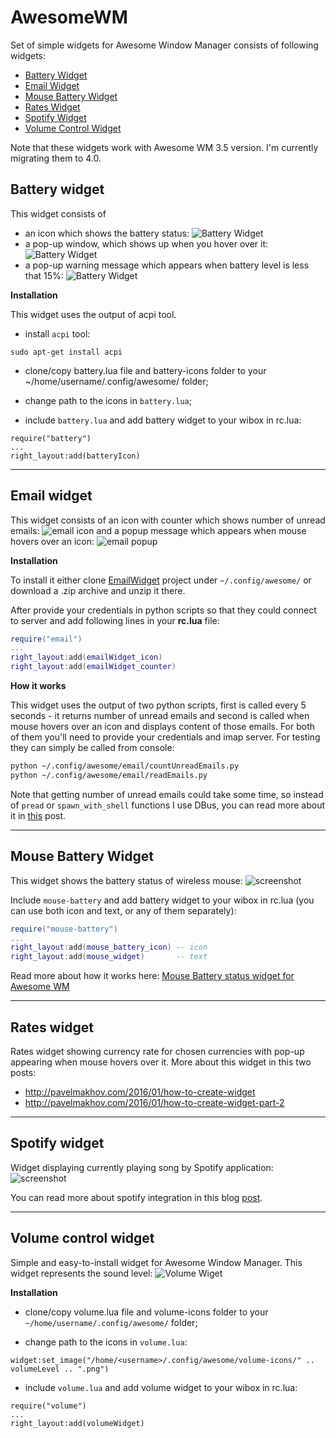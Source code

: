 # AwesomeWM

Set of simple widgets for Awesome Window Manager consists of following widgets:

 - [Battery Widget](https://github.com/streetturtle/AwesomeWM#battery-widget)
 - [Email Widget](https://github.com/streetturtle/AwesomeWM#email-widget)
 - [Mouse Battery Widget](https://github.com/streetturtle/AwesomeWM#mouse-battery-widget)
 - [Rates Widget](https://github.com/streetturtle/AwesomeWM#rates-widget)
 - [Spotify Widget](https://github.com/streetturtle/AwesomeWM#spotify-widget)
 - [Volume Control Widget](https://github.com/streetturtle/AwesomeWM#volume-control-widget)

Note that these widgets work with Awesome WM 3.5 version. I'm currently migrating them to 4.0.

## Battery widget

This widget consists of

 - an icon which shows the battery status: ![Battery Widget](https://raw.githubusercontent.com/streetturtle/AwesomeWM3/master/BatteryWidget/batWid1.png)
 - a pop-up window, which shows up when you hover over it: ![Battery Widget](https://raw.githubusercontent.com/streetturtle/AwesomeWM3/master/BatteryWidget/batWid2.png)
 - a pop-up warning message which appears when battery level is less that 15%: ![Battery Widget](https://raw.githubusercontent.com/streetturtle/AwesomeWM3/master/BatteryWidget/batWid3.png)

**Installation**

This widget uses the output of acpi tool.
- install `acpi` tool:
```
sudo apt-get install acpi
```
- clone/copy battery.lua file and battery-icons folder to your ~/home/username/.config/awesome/ folder;

- change path to the icons in `battery.lua`;

- include `battery.lua` and add battery widget to your wibox in rc.lua:
```
require("battery")
...
right_layout:add(batteryIcon)
```

---

## Email widget

This widget consists of an icon with counter which shows number of unread emails: ![email icon](https://raw.githubusercontent.com/streetturtle/AwesomeWM/master/EmailWidget/emailWidgetScrnsht.png)
and a popup message which appears when mouse hovers over an icon: ![email popup](https://raw.githubusercontent.com/streetturtle/AwesomeWM/master/EmailWidget/emailWidgetScrnsht2.png)

**Installation**

To install it either clone [EmailWidget](https://github.com/streetturtle/AwesomeWM/tree/master/EmailWidget) project under `~/.config/awesome/` or download a .zip archive and unzip it there.

After provide your credentials in python scripts so that they could connect to server and add following lines in your **rc.lua** file:

```lua
require("email")
...
right_layout:add(emailWidget_icon)
right_layout:add(emailWidget_counter)
```

**How it works**

This widget uses the output of two python scripts, first is called every 5 seconds - it returns number of unread emails and second is called when mouse hovers over an icon and displays content of those emails. For both of them you'll need to provide your credentials and imap server. For testing they can simply be called from console:

```bash
python ~/.config/awesome/email/countUnreadEmails.py
python ~/.config/awesome/email/readEmails.py
```

Note that getting number of unread emails could take some time, so instead of `pread` or `spawn_with_shell` functions I use DBus, you can read more about it in [this](http://pavelmakhov.com/2015/09/fix-awesome-freezes) post.

---

## Mouse Battery Widget

This widget shows the battery status of wireless mouse: ![screenshot](https://raw.githubusercontent.com/streetturtle/AwesomeWM/master/MouseBatteryWidget/mouse-battery.png)

 Include `mouse-battery` and add battery widget to your wibox in rc.lua (you can use both icon and text, or any of them separately):

```lua
require("mouse-battery")
...
right_layout:add(mouse_battery_icon) -- icon
right_layout:add(mouse_widget)       -- text
```

Read more about how it works here: [Mouse Battery status widget for Awesome WM](http://pavelmakhov.com/2017/01/awesome-wm-mouse-battery)

---

## Rates widget

Rates widget showing currency rate for chosen currencies with pop-up appearing when mouse hovers over it.
More about this widget in this two posts:
 - http://pavelmakhov.com/2016/01/how-to-create-widget
 - http://pavelmakhov.com/2016/01/how-to-create-widget-part-2  

---

## Spotify widget

Widget displaying currently playing song by Spotify application:
![screenshot](https://raw.githubusercontent.com/streetturtle/AwesomeWM/master/Spotify/screenshot.png)

You can read more about spotify integration in this blog [post](http://pavelmakhov.com/2016/02/awesome-wm-spotify).

---

## Volume control widget

Simple and easy-to-install widget for Awesome Window Manager.
This widget represents the sound level: ![Volume Wiget](https://github.com/streetturtle/AwesomeWM/raw/master/VolumeWidget/volWid.png)

**Installation**

- clone/copy volume.lua file and volume-icons folder to your `~/home/username/.config/awesome/` folder;

- change path to the icons in `volume.lua`:

```
widget:set_image("/home/<username>/.config/awesome/volume-icons/" .. volumeLevel .. ".png")
```

- include `volume.lua` and add volume widget to your wibox in rc.lua:

```
require("volume")
...
right_layout:add(volumeWidget)
```
